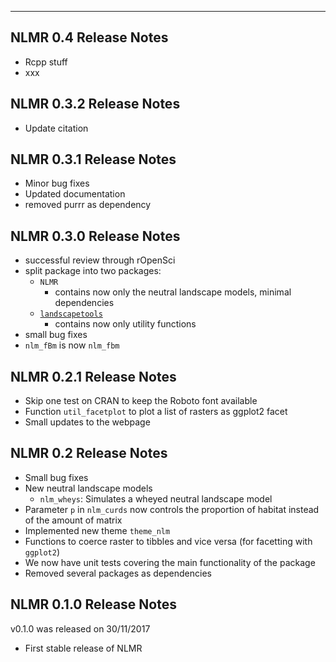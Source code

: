 ____________________________________________________________________________________

## NLMR 0.4 Release Notes

- Rcpp stuff
- xxx

## NLMR 0.3.2 Release Notes

- Update citation 

## NLMR 0.3.1 Release Notes

- Minor bug fixes
- Updated documentation
- removed purrr as dependency

## NLMR 0.3.0 Release Notes

- successful review through rOpenSci
- split package into two packages:
  - `NLMR` 
    - contains now only the neutral landscape models, minimal dependencies
  - [`landscapetools`](https://github.com/marcosci/landscapetools)
    - contains now only utility functions
- small bug fixes
- `nlm_fBm` is now `nlm_fbm`

## NLMR 0.2.1 Release Notes

- Skip one test on CRAN to keep the Roboto font available
- Function `util_facetplot` to plot a list of rasters as ggplot2 facet
- Small updates to the webpage

## NLMR 0.2 Release Notes

- Small bug fixes
- New neutral landscape models
    - `nlm_wheys`: Simulates a wheyed neutral landscape model
- Parameter `p` in `nlm_curds` now controls the proportion of habitat instead of 
  the amount of matrix
- Implemented new theme `theme_nlm`
- Functions to coerce raster to tibbles and vice versa (for facetting with `ggplot2`)
- We now have unit tests covering the main functionality of the package
- Removed several packages as dependencies 

## NLMR 0.1.0 Release Notes

v0.1.0 was released on 30/11/2017

- First stable release of NLMR
